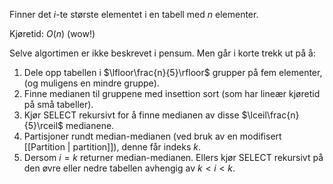 Finner det $i$-te største elementet i en tabell med $n$ elementer. 

Kjøretid: $O(n)$ (wow!)

Selve algortimen er ikke beskrevet i pensum. Men går i korte trekk ut på å:

1. Dele opp tabellen i $\lfloor\frac{n}{5}\rfloor$ grupper på fem elementer, (og muligens en mindre gruppe). 
2. Finne medianen til gruppene med insettion sort (som har lineær kjøretid på små tabeller).
3. Kjør SELECT rekursivt for å finne medianen av disse $\lceil\frac{n}{5}\rceil$ medianene. 
4. Partisjoner rundt median-medianen (ved bruk av en modifisert [[Partition | partition]]), denne får indeks $k$. 
5. Dersom $i = k$ returner median-medianen. Ellers kjør SELECT rekursivt på den øvre eller nedre tabellen avhengig av $k < i < k$. 